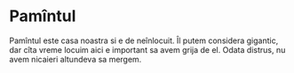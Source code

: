 # Pamîntul

Pamîntul este casa noastra si e de neînlocuit. Îl putem considera gigantic, dar
cîta vreme locuim aici e important sa avem grija de el. Odata distrus, nu avem
nicaieri altundeva sa mergem.
